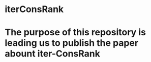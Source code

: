 # iterConsRank
# The purpose of this repository is leading us to publish the paper abount iter-ConsRank
